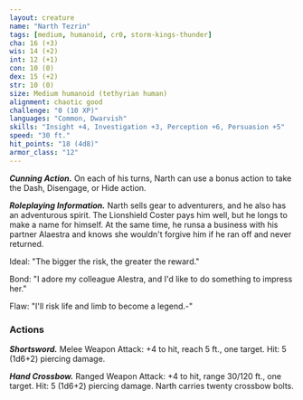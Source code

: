 ```yaml
---
layout: creature
name: "Narth Tezrin"
tags: [medium, humanoid, cr0, storm-kings-thunder]
cha: 16 (+3)
wis: 14 (+2)
int: 12 (+1)
con: 10 (0)
dex: 15 (+2)
str: 10 (0)
size: Medium humanoid (tethyrian human)
alignment: chaotic good
challenge: "0 (10 XP)"
languages: "Common, Dwarvish"
skills: "Insight +4, Investigation +3, Perception +6, Persuasion +5"
speed: "30 ft."
hit_points: "18 (4d8)"
armor_class: "12"
---
```


***Cunning Action.*** On each of his turns, Narth can use a bonus action to take the Dash, Disengage, or Hide action.

***Roleplaying Information.*** Narth sells gear to adventurers, and he also has an adventurous spirit. The Lionshield Coster pays him well, but he longs to make a name for himself. At the same time, he runsa a business with his partner Alaestra and knows she wouldn't forgive him if he ran off and never returned.

Ideal: "The bigger the risk, the greater the reward."

Bond: "I adore my colleague Alestra, and I'd like to do something to impress her."

Flaw: "I'll risk life and limb to become a legend.-"

### Actions

***Shortsword.*** Melee Weapon Attack: +4 to hit, reach 5 ft., one target. Hit: 5 (1d6+2) piercing damage.

***Hand Crossbow.*** Ranged Weapon Attack: +4 to hit, range 30/120 ft., one target. Hit: 5 (1d6+2) piercing damage. Narth carries twenty crossbow bolts.
